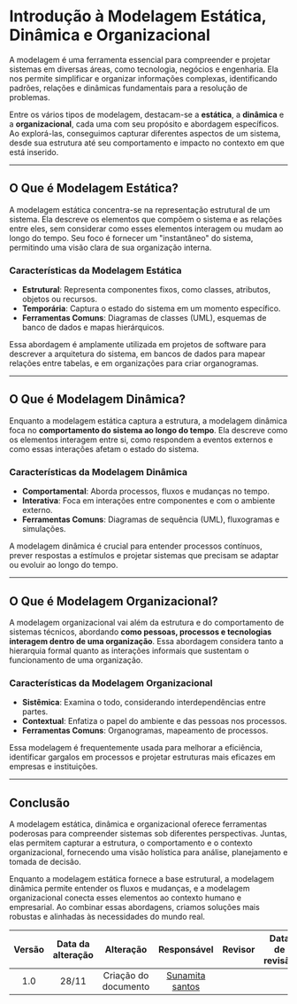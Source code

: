 # Introdução à Modelagem Estática, Dinâmica e Organizacional

A modelagem é uma ferramenta essencial para compreender e projetar sistemas em diversas áreas, como tecnologia, negócios e engenharia. Ela nos permite simplificar e organizar informações complexas, identificando padrões, relações e dinâmicas fundamentais para a resolução de problemas. 

Entre os vários tipos de modelagem, destacam-se a **estática**, a **dinâmica** e a **organizacional**, cada uma com seu propósito e abordagem específicos. Ao explorá-las, conseguimos capturar diferentes aspectos de um sistema, desde sua estrutura até seu comportamento e impacto no contexto em que está inserido.

---

## O Que é Modelagem Estática?

A modelagem estática concentra-se na representação estrutural de um sistema. Ela descreve os elementos que compõem o sistema e as relações entre eles, sem considerar como esses elementos interagem ou mudam ao longo do tempo. Seu foco é fornecer um "instantâneo" do sistema, permitindo uma visão clara de sua organização interna.

### Características da Modelagem Estática

- **Estrutural**: Representa componentes fixos, como classes, atributos, objetos ou recursos.
- **Temporária**: Captura o estado do sistema em um momento específico.
- **Ferramentas Comuns**: Diagramas de classes (UML), esquemas de banco de dados e mapas hierárquicos.

Essa abordagem é amplamente utilizada em projetos de software para descrever a arquitetura do sistema, em bancos de dados para mapear relações entre tabelas, e em organizações para criar organogramas.

---

## O Que é Modelagem Dinâmica?

Enquanto a modelagem estática captura a estrutura, a modelagem dinâmica foca no **comportamento do sistema ao longo do tempo**. Ela descreve como os elementos interagem entre si, como respondem a eventos externos e como essas interações afetam o estado do sistema.

### Características da Modelagem Dinâmica

- **Comportamental**: Aborda processos, fluxos e mudanças no tempo.
- **Interativa**: Foca em interações entre componentes e com o ambiente externo.
- **Ferramentas Comuns**: Diagramas de sequência (UML), fluxogramas e simulações.

A modelagem dinâmica é crucial para entender processos contínuos, prever respostas a estímulos e projetar sistemas que precisam se adaptar ou evoluir ao longo do tempo.

---

## O Que é Modelagem Organizacional?

A modelagem organizacional vai além da estrutura e do comportamento de sistemas técnicos, abordando **como pessoas, processos e tecnologias interagem dentro de uma organização**. Essa abordagem considera tanto a hierarquia formal quanto as interações informais que sustentam o funcionamento de uma organização.

### Características da Modelagem Organizacional

- **Sistêmica**: Examina o todo, considerando interdependências entre partes.
- **Contextual**: Enfatiza o papel do ambiente e das pessoas nos processos.
- **Ferramentas Comuns**: Organogramas, mapeamento de processos.

Essa modelagem é frequentemente usada para melhorar a eficiência, identificar gargalos em processos e projetar estruturas mais eficazes em empresas e instituições.

---

## Conclusão

A modelagem estática, dinâmica e organizacional oferece ferramentas poderosas para compreender sistemas sob diferentes perspectivas. Juntas, elas permitem capturar a estrutura, o comportamento e o contexto organizacional, fornecendo uma visão holística para análise, planejamento e tomada de decisão.

Enquanto a modelagem estática fornece a base estrutural, a modelagem dinâmica permite entender os fluxos e mudanças, e a modelagem organizacional conecta esses elementos ao contexto humano e empresarial. Ao combinar essas abordagens, criamos soluções mais robustas e alinhadas às necessidades do mundo real.

| Versão | Data da alteração |      Alteração       |                  Responsável                  | Revisor | Data de revisão |
|:------:|:-----------------:|:--------------------:|:---------------------------------------------:|:-------:|:---------------:|
|  1.0   |       28/11       | Criação do documento | [Sunamita santos](https://github.com/Sunamit) |         |                 |
